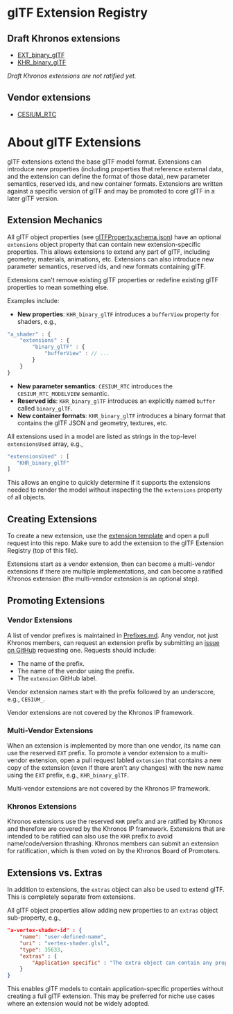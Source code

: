 # glTF Extension Registry

## Draft Khronos extensions

* [EXT_binary_glTF](MultiVendor/EXT_binary_glTF/README.md)
* [KHR_binary_glTF](Khronos/KHR_binary_glTF/README.md)

_Draft Khronos extensions are not ratified yet._

## Vendor extensions

* [CESIUM_RTC](Vendor/CESIUM_RTC/README.md)

# About glTF Extensions

glTF extensions extend the base glTF model format.  Extensions can introduce new properties (including properties that reference external data, and the extension can define the format of those data), new parameter semantics, reserved ids, and new container formats.  Extensions are written against a specific version of glTF and may be promoted to core glTF in a later glTF version. 

## Extension Mechanics

All glTF object properties (see [glTFProperty.schema.json](https://github.com/KhronosGroup/glTF/blob/master/specification/schema/glTFProperty.schema.json)) have an optional `extensions` object property that can contain new extension-specific properties.  This allows extensions to extend any part of glTF, including geometry, materials, animations, etc.  Extensions can also introduce new parameter semantics, reserved ids, and new formats containing glTF.

Extensions can't remove existing glTF properties or redefine existing glTF properties to mean something else.

Examples include:
* **New properties**: `KHR_binary_glTF` introduces a `bufferView` property for shaders, e.g.,
```javascript
"a_shader" : {
    "extensions" : {
        "binary_glTF" : {
            "bufferView" : // ...
        }
    }
}
```
* **New parameter semantics**: `CESIUM_RTC` introduces the `CESIUM_RTC_MODELVIEW` semantic.
* **Reserved ids**: `KHR_binary_glTF` introduces an explicitly named `buffer` called `binary_glTF`.
* **New container formats**: `KHR_binary_glTF` introduces a binary format that contains the glTF JSON and geometry, textures, etc.

All extensions used in a model are listed as strings in the top-level `extensionsUsed` array, e.g.,
```javascript
"extensionsUsed" : [
   "KHR_binary_glTF"
]
```
This allows an engine to quickly determine if it supports the extensions needed to render the model without inspecting the the `extensions` property of all objects.

## Creating Extensions

To create a new extension, use the [extension template](Template.md) and open a pull request into this repo.  Make sure to add the extension to the glTF Extension Registry (top of this file).

Extensions start as a vendor extension, then can become a multi-vendor extensions if there are multiple implementations, and can become a ratified Khronos extension (the multi-vendor extension is an optional step).

## Promoting Extensions

### Vendor Extensions

A list of vendor prefixes is maintained in [Prefixes.md](Prefixes.md).  Any vendor, not just Khronos members, can request an extension prefix by submitting an [issue on GitHub](https://github.com/KhronosGroup/glTF/issues/new) requesting one.  Requests should include:
* The name of the prefix.
* The name of the vendor using the prefix.
* The `extension` GitHub label.

Vendor extension names start with the prefix followed by an underscore, e.g., `CESIUM_`.

Vendor extensions are not covered by the Khronos IP framework.

### Multi-Vendor Extensions

When an extension is implemented by more than one vendor, its name can use the reserved `EXT` prefix.  To promote a vendor extension to a multi-vendor extension, open a pull request labled `extension` that contains a new copy of the extension (even if there aren't any changes) with the new name using the `EXT` prefix, e.g., `KHR_binary_glTF`.

Multi-vendor extensions are not covered by the Khronos IP framework.

### Khronos Extensions

Khronos extensions use the reserved `KHR` prefix and are ratified by Khronos and therefore are covered by the Khronos IP framework.  Extensions that are intended to be ratified can also use the `KHR` prefix to avoid name/code/version thrashing.  Khronos members can submit an extension for ratification, which is then voted on by the Khronos Board of Promoters.

## Extensions vs. Extras

In addition to extensions, the `extras` object can also be used to extend glTF.  This is completely separate from extensions.

All glTF object properties allow adding new properties to an `extras` object sub-property, e.g.,
```json
"a-vertex-shader-id" : {
    "name": "user-defined-name",
    "uri" : "vertex-shader.glsl",
    "type": 35633,
    "extras" : {
        "Application specific" : "The extra object can contain any properties."
    }
}
```
This enables glTF models to contain application-specific properties without creating a full glTF extension.  This may be preferred for niche use cases where an extension would not be widely adopted.
